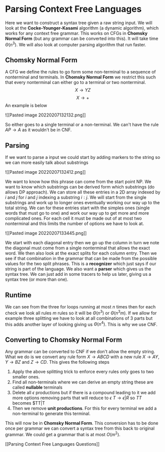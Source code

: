# Parsing Context Free Languages
Here we want to construct a syntax tree given a raw string input. We will look at the **Cocke-Younger-Kasami** algorithm (a dynamic algorithm), which works for any context free grammar. This works on CFGs in **Chomsky Normal Form** (but any grammar can be converted into this). It will take time $\Theta(n^3)$.  We will also look at computer parsing algorithm that run faster.

## Chomsky Normal Form
A CFG we define the rules to go form some non-terminal to a sequence of nonterminal and terminals. In **Chomsky Normal Form** we restrict this such that every nonterminal can either go to a terminal or two nonterminal.
$$
X\to YZ
$$
$$
X\to +
$$
An example is below

![[Pasted image 20220207132132.png]]

So either goes to a single terminal or a non-terminal. We can't have the rule $AP\to A$ as it wouldn't be in CNF.

## Parsing
If we want to parse a input we could start by adding markers to the string so we can more easily talk about substrings

![[Pasted image 20220207132412.png]]

We want to know how this phrase can come from the start point NP. We want to know which substrings can be derived form which substrings (do allows DP approach). We can store all these entries in a 2D array indexed by $i$ and $j$ for $i$ and $j$ indexing a substring $i:j$. We will start from the single substrings and work up to longer ones eventually working our way up to the total string. We can for these entries start with the simples ones (single words that must go to one) and work our way up to get more and more complicated ones. For each cell it must be made out of at most two nonterminal and this limits the number of options we have to look at. 

![[Pasted image 20220207133445.png]]

We start with each diagonal entry then we go up the column in turn we note the diagonal must come from a single nonterminal that allows the exact word. We then also look at the exact splits for each column entry. Then we see if that combination in the grammar that can be made from the possible values for the two split phrases. This is a **recognizer** which just says if our string is part of the language. We also want a **parser** which gives us the syntax tree. We can just add in some tracers to help us later, giving us a syntax tree (or more than one).

## Runtime
We can see from the three for loops running at most $n$ times then for each check we look all rules $m$ rules so it will be $\Theta(n^3)$ or $\Theta(n^3m)$. If we allow for example three splitting we have to look at all combinations of 3 parts but this adds another layer of looking giving us $\Theta(n^4)$. This is why we use CNF.

## Converting to Chomsky Normal Form
Any grammar can be converted to CNF if we don't allow the empty string. What we do is we convert any rule form $X\to ABCD$ with a new rule $X\to AY$, $Y\to BZ$ and $Z\to CD$. This gives the following steps

1.  Apply the above splitting trick to enforce every rules only goes to two smaller ones.
2. Find all non-terminals where we can derive an empty string these are called **nullable** terminals
3. Delete all $\epsilon$ productions but if there is a compound leading to it we add more options removing parts that will reduce to $\epsilon$ $T\to \epsilon|R$ so $TT$ becomes $TT|T
4. Then we remove **unit productions**. For this for every terminal we add a non-terminal to generate this terminal.

This will now be in **Chomsky Normal Form**. This conversion has to be done once per grammar we can convert a syntax tree from this back to original grammar. We could get a grammar that is at most $O(m^2)$.

[[Parsing Context Free Languages Questions]]